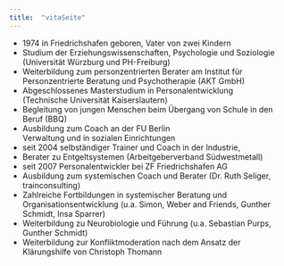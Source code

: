 ```yaml
---
title:  "vitaSeite"
---
```

* 1974 in Friedrichshafen geboren, Vater von zwei Kindern
* Studium der Erziehungswissenschaften, Psychologie und Soziologie
<br>(Universität Würzburg und PH-Freiburg)
* Weiterbildung zum personzentrierten Berater am Institut für Personzentrierte Beratung und Psychotherapie (AKT GmbH)
* Abgeschlossenes Masterstudium in Personalentwicklung
<br>(Technische Universität Kaiserslautern)
* Begleitung von jungen Menschen beim Übergang von Schule in den Beruf (BBQ)
* Ausbildung zum Coach an der FU Berlin
<br>Verwaltung und in sozialen Einrichtungen
* seit 2004 selbständiger Trainer und Coach in der Industrie,
* Berater zu Entgeltsystemen (Arbeitgeberverband Südwestmetall)
* seit 2007 Personalentwickler bei ZF Friedrichshafen AG
* Ausbildung zum systemischen Coach und Berater (Dr. Ruth Seliger, trainconsulting)
* Zahlreiche Fortbildungen in systemischer Beratung und Organisationsentwicklung (u.a. Simon, Weber and Friends, Gunther Schmidt, Insa Sparrer)
* Weiterbildung zu Neurobiologie und Führung (u.a. Sebastian Purps, Gunther Schmidt)
* Weiterbildung zur Konfliktmoderation nach dem Ansatz der Klärungshilfe von Christoph Thomann
